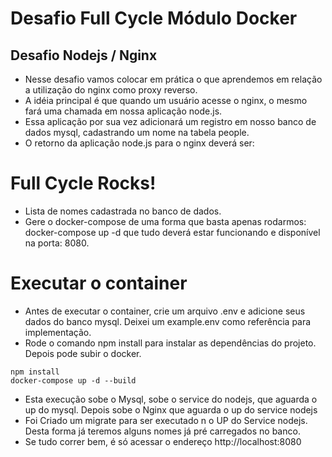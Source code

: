 
# Desafio Full Cycle Módulo Docker

## Desafio Nodejs / Nginx

- Nesse desafio vamos colocar em prática o que aprendemos em relação a utilização do nginx como proxy reverso. 
- A idéia principal é que quando um usuário acesse o nginx, o mesmo fará uma chamada em nossa aplicação node.js. 
- Essa aplicação por sua vez adicionará um registro em nosso banco de dados mysql, cadastrando um nome na tabela people.
- O retorno da aplicação node.js para o nginx deverá ser:

<h1>Full Cycle Rocks!</h1>

- Lista de nomes cadastrada no banco de dados.
- Gere o docker-compose de uma forma que basta apenas rodarmos: docker-compose up -d que tudo deverá estar funcionando e disponível na porta: 8080.


# Executar o container

- Antes de executar o container, crie um arquivo .env e adicione seus dados do banco mysql. Deixei um example.env como referência para implementação.
- Rode o comando npm install para instalar as dependências do projeto. Depois pode subir o docker.

```
npm install
docker-compose up -d --build
```

- Esta execução sobe o Mysql, sobe o service do nodejs, que aguarda o up do mysql. Depois sobe o Nginx que aguarda o up do service nodejs
- Foi Criado um migrate para ser executado n o UP do Service nodejs. Desta forma já teremos alguns nomes já pré carregados no banco.
- Se tudo correr bem, é só acessar o endereço http://localhost:8080


